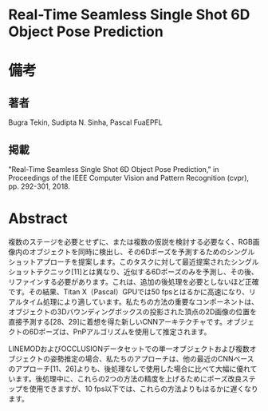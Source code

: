 # Real-Time Seamless Single Shot 6D Object Pose Prediction

# 備考
## 著者
Bugra Tekin, Sudipta N. Sinha, Pascal FuaEPFL

## 掲載
"Real-Time Seamless Single Shot 6D Object Pose Prediction," in Proceedings of the IEEE Computer Vision and Pattern Recognition (cvpr), pp. 292-301, 2018.

# Abstract
複数のステージを必要とせずに、または複数の仮説を検討する必要なく、RGB画像内のオブジェクトを同時に検出し、その6Dポーズを予測するためのシングルショットアプローチを提案します。このタスクに対して最近提案されたシングルショットテクニック[11]とは異なり、近似する6Dポーズのみを予測し、その後、リファインする必要があります。これは、追加の後処理を必要としないほど正確です。その結果、Titan X（Pascal）GPUでは50 fpsとはるかに高速になり、リアルタイム処理により適しています。私たちの方法の重要なコンポーネントは、オブジェクトの3Dバウンディングボックスの投影された頂点の2D画像の位置を直接予測する[28、29]に着想を得た新しいCNNアーキテクチャです。オブジェクトの6Dポーズは、PnPアルゴリズムを使用して推定されます。

LINEMODおよびOCCLUSIONデータセットでの単一オブジェクトおよび複数オブジェクトの姿勢推定の場合、私たちのアプローチは、他の最近のCNNベースのアプローチ[11、26]よりも、後処理なしで使用した場合に比べて大幅に優れています。後処理中に、これらの2つの方法の精度を上げるためにポーズ改良ステップを使用できますが、10 fps以下では、これらの方法よりもはるかに遅くなります。